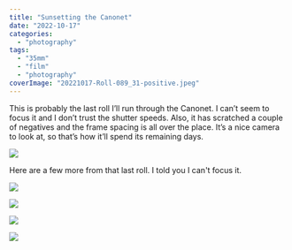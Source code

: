 ```yaml
---
title: "Sunsetting the Canonet"
date: "2022-10-17"
categories:
  - "photography"
tags:
  - "35mm"
  - "film"
  - "photography"
coverImage: "20221017-Roll-089_31-positive.jpeg"
---
```


This is probably the last roll I’ll run through the Canonet. I can’t seem to focus it and I don’t trust the shutter speeds. Also, it has scratched a couple of negatives and the frame spacing is all over the place. It’s a nice camera to look at, so that’s how it’ll spend its remaining days.

![](/img/2022/canonet-1024x819.jpg)

Here are a few more from that last roll. I told you I can't focus it.

![](/img/2022/Roll-089_07-positive-1024x683.jpeg)

![](/img/2022/Roll-089_21-positive-1024x678.jpeg)

![](/img/2022/Roll-089_29-positive-1024x678.jpeg)

![](https://i1.wp.com/baty.net/wp-content/uploads/2022/10/Roll-089_30-positive-1024x678.jpeg?ssl=1)
